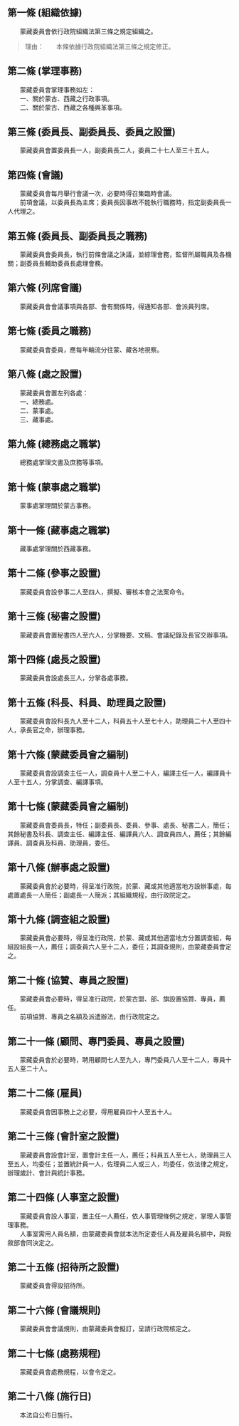 第一條 (組織依據)
-----------------
　　蒙藏委員會依行政院組織法第三條之規定組織之。  
> 理由：　　本條依據行政院組織法第三條之規定修正。



第二條 (掌理事務)
-----------------
　　蒙藏委員會掌理事務如左：  
　　一、關於蒙古、西藏之行政事項。  
　　二、關於蒙古、西藏之各種興革事項。  


第三條 (委員長、副委員長、委員之設置)
-------------------------------------
　　蒙藏委員會置委員長一人，副委員長二人，委員二十七人至三十五人。  


第四條 (會議)
-------------
　　蒙藏委員會每月舉行會議一次，必要時得召集臨時會議。  
　　前項會議，以委員長為主席；委員長因事故不能執行職務時，指定副委員長一人代理之。  


第五條 (委員長、副委員長之職務)
-------------------------------
　　蒙藏委員會委員長，執行前條會議之決議，並綜理會務，監督所屬職員及各機關；副委員長輔助委員長處理會務。  


第六條 (列席會議)
-----------------
　　蒙藏委員會會議事項與各部、會有關係時，得通知各部、會派員列席。  


第七條 (委員之職務)
-------------------
　　蒙藏委員會委員，應每年輪流分往蒙、藏各地視察。  


第八條 (處之設置)
-----------------
　　蒙藏委員會置左列各處：  
　　一、總務處。  
　　二、蒙事處。  
　　三、藏事處。  


第九條 (總務處之職掌)
---------------------
　　總務處掌理文書及庶務等事項。  


第十條 (蒙事處之職掌)
---------------------
　　蒙事處掌理關於蒙古事務。  


第十一條 (藏事處之職掌)
-----------------------
　　藏事處掌理關於西藏事務。  


第十二條 (參事之設置)
---------------------
　　蒙藏委員會設參事二人至四人，撰擬、審核本會之法案命令。  


第十三條 (秘書之設置)
---------------------
　　蒙藏委員會置秘書四人至六人，分掌機要、文稿、會議紀錄及長官交辦事項。  


第十四條 (處長之設置)
---------------------
　　蒙藏委員會設處長三人，分掌各處事務。  


第十五條 (科長、科員、助理員之設置)
-----------------------------------
　　蒙藏委員會設科長九人至十二人，科員五十人至七十人，助理員二十人至四十人，承長官之命，辦理事務。  


第十六條 (蒙藏委員會之編制)
---------------------------
　　蒙藏委員會設調查主任一人，調查員十人至二十人，編譯主任一人，編譯員十人至十五人，分掌調查、編譯事項。  


第十七條 (蒙藏委員會之編制)
---------------------------
　　蒙藏委員會委員長，特任；副委員長、委員、參事、處長、秘書二人，簡任；其餘秘書及科長、調查主任、編譯主任、編譯員六人、調查員四人，薦任；其餘編譯員、調查員及科員、助理員，委任。  


第十八條 (辦事處之設置)
-----------------------
　　蒙藏委員會於必要時，得呈准行政院，於蒙、藏或其他適當地方設辦事處，每處置處長一人簡任；副處長一人簡派；其組織規程，由行政院定之。  


第十九條 (調查組之設置)
-----------------------
　　蒙藏委員會必要時，得呈准行政院，於蒙、藏或其他適當地方分置調查組，每組設組長一人，薦任；調查員六人至十二人，委任；其調查規則，由蒙藏委員會定之。  


第二十條 (協贊、專員之設置)
---------------------------
　　蒙藏委員會必要時，得呈准行政院，於蒙古盟、部、旗設置協贊、專員，薦任。  
　　前項協贊、專員之名額及派遣辦法，由行政院定之。  


第二十一條 (顧問、專門委員、專員之設置)
---------------------------------------
　　蒙藏委員會於必要時，聘用顧問七人至九人，專門委員八人至十二人，專員十五人至二十人。  


第二十二條 (雇員)
-----------------
　　蒙藏委員會因事務上之必要，得用雇員四十人至五十人。  


第二十三條 (會計室之設置)
-------------------------
　　蒙藏委員會設會計室，置會計主任一人，薦任；科員五人至七人，助理員三人至五人，均委任；並置統計員一人，佐理員二人或三人，均委任，依法律之規定，辦理歲計、會計與統計事務。  


第二十四條 (人事室之設置)
-------------------------
　　蒙藏委員會設人事室，置主任一人薦任，依人事管理條例之規定，掌理人事管理事務。  
　　人事室需用人員名額，由蒙藏委員會就本法所定委任人員及雇員名額中，與銓敘部會同決定之。  


第二十五條 (招待所之設置)
-------------------------
　　蒙藏委員會得設招待所。  


第二十六條 (會議規則)
---------------------
　　蒙藏委員會會議規則，由蒙藏委員會擬訂，呈請行政院核定之。  


第二十七條 (處務規程)
---------------------
　　蒙藏委員會處務規程，以會令定之。  


第二十八條 (施行日)
-------------------
　　本法自公布日施行。